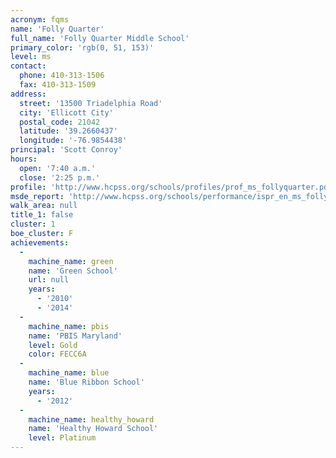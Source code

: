 ```yaml
---
acronym: fqms
name: 'Folly Quarter'
full_name: 'Folly Quarter Middle School'
primary_color: 'rgb(0, 51, 153)'
level: ms
contact:
  phone: 410-313-1506
  fax: 410-313-1509
address:
  street: '13500 Triadelphia Road'
  city: 'Ellicott City'
  postal_code: 21042
  latitude: '39.2660437'
  longitude: '-76.9854438'
principal: 'Scott Conroy'
hours:
  open: '7:40 a.m.'
  close: '2:25 p.m.'
profile: 'http://www.hcpss.org/schools/profiles/prof_ms_follyquarter.pdf'
msde_report: 'http://www.hcpss.org/schools/performance/ispr_en_ms_follyquarter.pdf'
walk_area: null
title_1: false
cluster: 1
boe_cluster: F
achievements:
  -
    machine_name: green
    name: 'Green School'
    url: null
    years:
      - '2010'
      - '2014'
  -
    machine_name: pbis
    name: 'PBIS Maryland'
    level: Gold
    color: FECC6A
  -
    machine_name: blue
    name: 'Blue Ribbon School'
    years:
      - '2012'
  -
    machine_name: healthy_howard
    name: 'Healthy Howard School'
    level: Platinum
---
```

